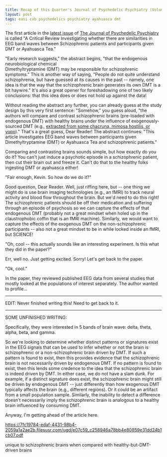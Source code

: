 ```yaml
---
title: Recap of this Quarter's Journal of Psychedelic Psychiatry (Volume 2, Issue 4)
layout: post
tags: easi cvb psychedelics psychiatry ayahuasca dmt
---
```


The first article in the [latest issue](https://www.journalofpsychedelicpsychiatry.org/2020articles)
of [The Journal of Psychedelic Psychiatry](https://www.journalofpsychedelicpsychiatry.org/)
is called "A  Critical  Review  Investigating  whether  there  are similarities in 
EEG band waves between Schizophrenic patients and participants given DMT or 
Ayahuasca Tea."

"Early  research  suggests," the abstract begins, "that  the  endogenous  neurobiological  chemical  
Dimethyltryptamine  (DMT)  may  be responsible for schizophrenic symptoms." This is another way of
saying, "People do not quite understand schizophrenia, but have guessed at its causes in the
past -- namely, one idea is that the way that the schizophrenic brain generates its own DMT 
is a bit haywire." It's also a great opener for foreshadowing one of two likely conclusions: that this
idea does or does not hold up against the data! 

Without reading the abstract any further, you can already 
guess at the study design by this very first sentence: "Somehow," you guess aloud, "the authors 
will compare and contrast schizophrenic brains (pre-loaded with endogenous DMT) with healthy brains 
under the influence of exogenously-sourced DMT (e.g., [extracted from some chacruna, mimosa hostilis, 
or yopo](https://www.entheonation.com/blog/dmt-containing-plants/))." That's a great guess,
Dear Reader! The abstract continues: "This article investigates EEG band waves between participants 
given Dimethyltryptamine (DMT) or Ayahuasca Tea and schizophrenic patients."

Comparing and contrasting brains sounds simple, but how exactly do you do it? You can't just induce
a psychotic episode in a schizophrenic patient, then cut their brain out and freeze it. Can't do 
that to the healthy folks ingesting DMT or ayahuasca either!

"Fair enough, Kevin. So how do we do it?"

Good question, Dear Reader. Well, just riffing here, but -- one thing we might do is use 
brain imaging technologies (e.g., an fMRI) to track neural activity and blood flow throughout 
the brain. But we'd need to do this right! The schizophrenic patients should be off their medication 
and suffering through an episode of psychosis so we can capture the effects of that endogenous
DMT (probably not a great mindset when holed up in the claustrophobic coffin that is an fMRI 
machine). Similarly, we would want to capture the effects of the exogenous DMT on the non-schizophrenic 
participants -- also not a great mindset to be in while locked inside an fMRI, but SCIENCE!

"Oh, cool -- this actually sounds like an interesting experiment. Is this what they did in
the paper?"

Err, well no. Just getting excited. Sorry! Let's get back to the paper.

"Ok, cool."

In the paper, they reviewed published EEG data from several studies that mostly looked
at the populations of interest separately. The author wanted to profile...

------------------------

EDIT: Never finished writing this!  Need to get back to it.

------------------------

SOME UNFINISHED WRITING:

Specifically, they were interested
in 5 bands of brain wave: delta, theta, alpha, beta, and gamma.


So we're looking to determine whether distinct patterns or signatures exist in the EEG signals that
can be used to infer whether or not the brain is schizophrenic or a non-schizophrenic brain driven
by DMT. If such a pattern is found to exist, then this provides evidence that the schizophrenic 
brain is not necessarily driven by endogenous DMT. If no pattern is found to exist, then this lends
some credence to the idea that the schizophrenic brain is indeed driven by DMT. In either case, we
do not have a slam dunk.  For example, if a distinct signature does exist, the schizophrenic brain
might still be driven by endogenous DMT -- just differently than how exogenous DMT typically affects
the brain (e.g., different regions).  Or it could be an artifact from a small population sample. 
Similarly, the inability to detect a difference doesn't necessarily imply the schizophrenic brain
is analogous to a healthy brain influenced by consuming DMT.  

Anyway, I'm getting ahead of the article here.  

https://7fc19784-edaf-4431-98b4-2059a1a2ae2b.filesusr.com/ugd/e07c59_c258946a78bb4e80859e31dd24b1cb07.pdf



unique to 
schizophrenic brains when compared with healthy-but-DMT-driven brains
